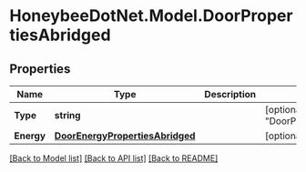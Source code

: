 
# HoneybeeDotNet.Model.DoorPropertiesAbridged

## Properties

Name | Type | Description | Notes
------------ | ------------- | ------------- | -------------
**Type** | **string** |  | [optional] [default to "DoorPropertiesAbridged"]
**Energy** | [**DoorEnergyPropertiesAbridged**](DoorEnergyPropertiesAbridged.md) |  | [optional] 

[[Back to Model list]](../README.md#documentation-for-models)
[[Back to API list]](../README.md#documentation-for-api-endpoints)
[[Back to README]](../README.md)

